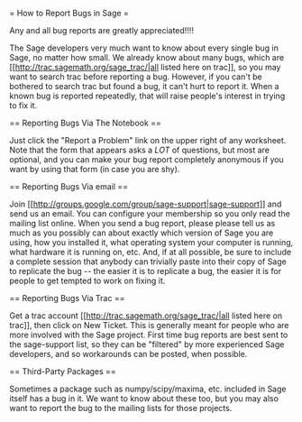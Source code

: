 = How to Report Bugs in Sage =

Any and all bug reports are greatly appreciated!!!!  

The Sage developers very much want to know about every single bug in Sage, no matter how small.  We already know about many bugs, which are [[http://trac.sagemath.org/sage_trac/|all listed here on trac]], so you may want to search trac before reporting a bug.  However, if you can't be bothered to search trac but found a bug, it can't hurt to report it.   When a known bug is reported repeatedly, that will raise people's interest in trying to fix it.

== Reporting Bugs Via The Notebook ==

Just click the "Report a Problem" link on the upper right of any worksheet.  Note that the form that appears asks a *LOT* of questions, but most are optional, and you can make your bug report completely anonymous if you want by using that form (in case you are shy). 

== Reporting Bugs Via email ==

Join [[http://groups.google.com/group/sage-support|sage-support]] and send us an email.   You can configure your membership so you only read the mailing list online.     When you send a bug report, please please tell us as much as you possibly can about exactly which version of Sage you are using, how you installed it, what operating system your computer is running, what hardware it is running on, etc.   And, if at all possible, be sure to include a complete session that anybody can trivially paste into their copy of Sage to replicate the bug -- the easier it is to replicate a bug, the easier it is for people to get tempted to work on fixing it. 

== Reporting Bugs Via Trac ==

Get a trac account [[http://trac.sagemath.org/sage_trac/|all listed here on trac]], then click on New Ticket.   This is generally meant for people who are more involved with the Sage project.   First time bug reports are best sent to the sage-support list, so they can be "filtered" by more experienced Sage developers, and so workarounds can be posted, when possible. 

== Third-Party Packages ==

Sometimes a package such as numpy/scipy/maxima, etc. included in Sage itself has a bug in it.  We want to know about these too, but you may also want to report the bug to the mailing lists for those projects.
